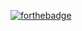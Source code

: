
[![forthebadge](https://forthebadge.com/images/badges/made-with-crayons.svg)](https://forthebadge.com)
